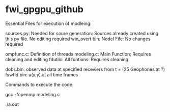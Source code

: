 # fwi_gpgpu_github



Essential Files for execution of modleing:


sources.py: Needed for soure generation: Sources already created using this py file. No editing required
win_overt.bin: Nodel File: No changes required


ompfunc.c: Definition of threads
modeling.c:  Main Function; Requires cleaning and editing
fdutilc:   All funtions: Requires cleaning


dobs.bin: observed data at specified receviers from t = (25 Geophones at ?)
fswfld.bin: u(x,y) at all time frames


Commands to execute the code:

gcc -fopenmp modeling.c

./a.out
